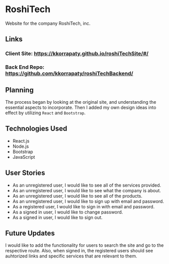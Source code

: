 # RoshiTech

Website for the company RoshiTech, inc.

## Links

### Client Site: <https://kkorrapaty.github.io/roshiTechSite/#/>

### Back End Repo: <https://github.com/kkorrapaty/roshiTechBackend/>

## Planning

The process began by looking at the original site, and understanding the essential aspects to incorporate. Then I added my own design ideas into effect by utilizing `React` and `Bootstrap`.

## Technologies Used

-   React.js
-   Node.js
-   Bootstrap
-   JavaScript

## User Stories

-   As an unregistered user, I would like to see all of the services provided.
-   As an unregistered user, I would like to see what the company is about.
-   As an unregistered user, I would like to see all of the products.
-   As an unregistered user, I would like to sign up with email and password.
-   As a registered user, I would like to sign in with email and password.
-   As a signed in user, I would like to change password.
-   As a signed in user, I would like to sign out.

## Future Updates

I would like to add the functionality for users to search the site and go to the respective route. Also, when signed in, the registered users should see auhtorized links and specific services that are relevant to them. 
